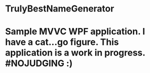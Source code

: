 # TrulyBestNameGenerator
# Sample MVVC WPF application. I have a cat...go figure. This application is a work in progress. #NOJUDGING :)
